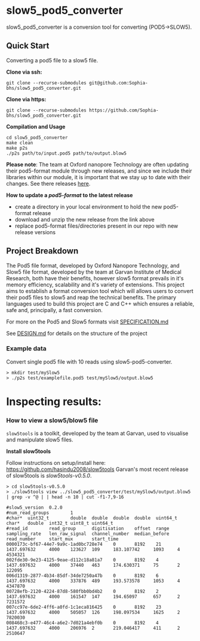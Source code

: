 # slow5_pod5_converter
slow5_pod5_converter is a conversion tool for converting (POD5->SLOW5). 

## Quick Start
Converting a pod5 file to a slow5 file. 

**Clone via ssh:**
```
git clone --recurse-submodules git@github.com:Sophia-bhs/slow5_pod5_converter.git
```

**Clone via https:**
```
git clone --recurse-submodules https://github.com/Sophia-bhs/slow5_pod5_converter.git 
```

**Compilation and Usage**
```
cd slow5_pod5_converter
make clean 
make p2s
./p2s path/to/input.pod5 path/to/output.blow5
```

**Please note**: The team at Oxford nanopore Technology are often updating their pod5-format module through new releases, and since we include their libraries within our module, it is important that we stay up to date with their changes. 
See there releases [here][releases page pod5].

**How to update a *pod5-format* to the latest release**
- create a directory in your local environment to hold the new pod5-format release 
- download and unzip the new release from the link above 
- replace pod5-format files/directories present in our repo with new release versions 

## Project Breakdown

The Pod5 file format, developed by Oxford Nanopore Technology, and Slow5 file format, developed by the team at Garvan Institute of Medical Research, both have their benefits, however slow5 format prevails in it's memory efficiency, scalability and it's variety of extensions. This project aims to establish a format conversion tool which will allows users to convert their pod5 files to slow5 and reap the technical benefits. The primary languages used to build this project are C and C++ which ensures a reliable, safe and, principally, a fast conversion. 

For more on the Pod5 and Slow5 formats visit [SPECIFICATION.md][specification.md link]

See [DESIGN.md][design.md link] for details on the structure of the project 

### Example data

Convert single pod5 file with 10 reads using slow5-pod5-converter. 

```
> mkdir test/mySlow5
> ./p2s test/examplefile.pod5 test/mySlow5/output.blow5 
```

# Inspecting results:

### How to view a slow5/blow5 file 

`slow5tools` is a toolkit, developed by the team at Garvan, used to visualise and manipulate slow5 files.

**Install slow5tools**

Follow instructions on setup/install here: https://github.com/hasindu2008/slow5tools
Garvan's most recent release of slow5tools is *slow5tools-v0.5.0*.

```
> cd slow5tools-v0.5.0
> ./slow5tools view ../slow5_pod5_converter/test/mySlow5/output.blow5 | grep -v ^@ | | head -n 10 | cut -f1-7,9-16

#slow5_version  0.2.0
#num_read_groups        1
#char*  uint32_t        double  double  double  double  uint64_t        char*   double  int32_t uint8_t uint64_t
#read_id        read_group      digitisation    offset  range   sampling_rate   len_raw_signal  channel_number  median_before   read_number     start_mux       start_time
0000173c-bf67-44e7-9a9c-1ad0bc728e74    0       8192    21      1437.697632     4000    123627  109     183.107742     1093     4      4534321
002fde30-9e23-4125-9eae-d112c18a81a7    0       8192    4       1437.697632     4000    37440   463     174.630371     75       2       122095
006d1319-2877-4b34-85df-34de7250a47b    0       8192    6       1437.697632     4000    337876  489     193.573578     1053     4       4347870
00728efb-2120-4224-87d8-580fbb0bd4b2    0       8192    2       1437.697632     4000    161547  147     194.65097      657      2       7231572
007cc97e-6de2-4ff6-a0fd-1c1eca816425    0       8192    23      1437.697632     4000    505057  126     198.097534     1625     2       7820030
008468c3-e477-46c4-a6e2-7d021a4ebf0b    0       8192    4       1437.697632     4000    206976  2       219.046417     411      2       2510647
```

[design.md link]: https://github.com/Sophia-bhs/slow5_pod5_converter/blob/main/docs/DESIGN.md
[specification.md link]: https://github.com/Sophia-bhs/slow5_pod5_converter/blob/main/docs/SPECIFICATION.md
[releases page pod5]: https://github.com/nanoporetech/pod5-file-format/tags
